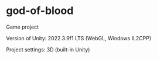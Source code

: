 # god-of-blood

Game project

Version of Unity: 2022.3.9f1 LTS (WebGL, Windows IL2CPP)

Project settings: 3D (built-in Unity)

